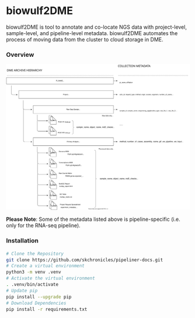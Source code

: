 # biowulf2DME

biowulf2DME is tool to annotate and co-locate NGS data with project-level, sample-level, and pipeline-level metadata. biowulf2DME automates the process of moving data from the cluster to cloud storage in DME.

### Overview
![DME Heirarchy](./assets/DME_Upload_Hierarchy.svg)

**Please Note**: Some of the metadata listed above is pipeline-specific (i.e. only for the RNA-seq pipeline).

### Installation
```bash
# Clone the Repository
git clone https://github.com/skchronicles/pipeliner-docs.git
# Create a virtual environment
python3 -m venv .venv
# Activate the virtual environment
. .venv/bin/activate
# Update pip
pip install --upgrade pip
# Download Dependencies
pip install -r requirements.txt
```
